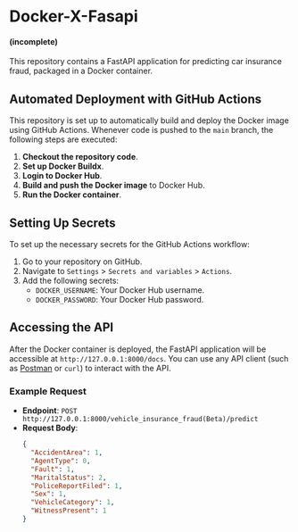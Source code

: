 # Docker-X-Fasapi 

#### (incomplete)

This repository contains a FastAPI application for predicting car insurance fraud, packaged in a Docker container.

## Automated Deployment with GitHub Actions

This repository is set up to automatically build and deploy the Docker image using GitHub Actions. Whenever code is pushed to the `main` branch, the following steps are executed:

1. **Checkout the repository code**.
2. **Set up Docker Buildx**.
3. **Login to Docker Hub**.
4. **Build and push the Docker image** to Docker Hub.
5. **Run the Docker container**.

## Setting Up Secrets

To set up the necessary secrets for the GitHub Actions workflow:

1. Go to your repository on GitHub.
2. Navigate to `Settings` > `Secrets and variables` > `Actions`.
3. Add the following secrets:
   - `DOCKER_USERNAME`: Your Docker Hub username.
   - `DOCKER_PASSWORD`: Your Docker Hub password.

## Accessing the API

After the Docker container is deployed, the FastAPI application will be accessible at `http://127.0.0.1:8000/docs`. You can use any API client (such as [Postman](https://www.postman.com/) or `curl`) to interact with the API.

### Example Request

- **Endpoint**: `POST http://127.0.0.1:8000/vehicle_insurance_fraud(Beta)/predict`
- **Request Body**:
  ```json
  {
    "AccidentArea": 1,
    "AgentType": 0,
    "Fault": 1,
    "MaritalStatus": 2,
    "PoliceReportFiled": 1,
    "Sex": 1,
    "VehicleCategory": 1,
    "WitnessPresent": 1
  }

